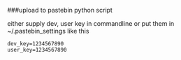 ###upload to pastebin python script

either supply dev, user key in commandline or put them in ~/.pastebin_settings like this
```
dev_key=1234567890
user_key=1234567890
```
